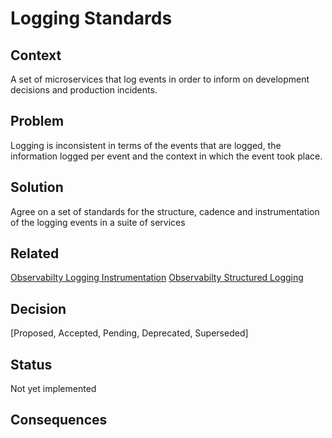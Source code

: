 # Logging Standards

## Context
A set of microservices that log events in order to inform on development decisions and production incidents.

## Problem
Logging is inconsistent in terms of the events that are logged, the information logged per event and the context 
in which the event took place. 

## Solution
Agree on a set of standards for the structure, cadence and instrumentation of the logging events in a suite of services

## Related
[Observabilty Logging Instrumentation](observability-logging-intrumentation.md)
[Observabilty Structured Logging](observability-logging-structured-logging.md)

## Decision
[Proposed, Accepted, Pending, Deprecated, Superseded]

## Status
Not yet implemented

## Consequences
